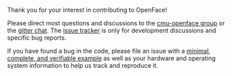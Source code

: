 Thank you for your interest in contributing to OpenFace!

Please direct most questions and discussions to the
[cmu-openface group](https://groups.google.com/forum/#!forum/cmu-openface)
or the
[gitter chat](https://gitter.im/cmusatyalab/openface).
The [issue tracker](https://github.com/cmusatyalab/openface/issues)
is only for development discussions and specific bug reports.

If you have found a bug in the code, please file an issue with a
[minimal, complete, and verifiable example](http://stackoverflow.com/help/mcve)
as well as your hardware and operating system information
to help us track and reproduce it.

